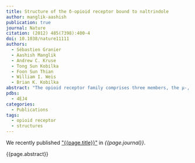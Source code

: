 ```yaml
---
title: Structure of the δ-opioid receptor bound to naltrindole
author: manglik-aashish
publication: true
journal: Nature
citation: (2012) 485(7398):400-4
doi: 10.1038/nature11111
authors:
  - Sébastien Granier
  - Aashish Manglik
  - Andrew C. Kruse
  - Tong Sun Kobilka
  - Foon Sun Thian
  - William I. Weis
  - Brian K. Kobilka
abstract: "The opioid receptor family comprises three members, the µ-, δ- and κ-opioid receptors, which respond to classical opioid alkaloids such as morphine and heroin as well as to endogenous peptide ligands like endorphins. They belong to the G-protein-coupled receptor (GPCR) superfamily, and are excellent therapeutic targets for pain control. The δ-opioid receptor (δ-OR) has a role in analgesia, as well as in other neurological functions that remain poorly understood. The structures of the µ-OR and κ-OR have recently been solved. Here we report the crystal structure of the mouse δ-OR, bound to the subtype-selective antagonist naltrindole. Together with the structures of the µ-OR and κ-OR, the δ-OR structure provides insights into conserved elements of opioid ligand recognition while also revealing structural features associated with ligand-subtype selectivity. The binding pocket of opioid receptors can be divided into two distinct regions. Whereas the lower part of this pocket is highly conserved among opioid receptors, the upper part contains divergent residues that confer subtype selectivity. This provides a structural explanation and validation for the ‘message–address’ model of opioid receptor pharmacology, in which distinct ‘message’ (efficacy) and ‘address’ (selectivity) determinants are contained within a single ligand. Comparison of the address region of the δ-OR with other GPCRs reveals that this structural organization may be a more general phenomenon, extending to other GPCR families as well."
pdbs:
  - 4EJ4
categories:
  - Publications
tags:
  - opioid receptor
  - structures
---
```



We recently published ["{{page.title}}"](https://doi.org/{{page.doi}}) in *{{page.journal}}*.

{{page.abstract}}
